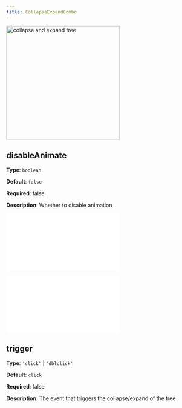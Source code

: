 ```yaml
---
title: CollapseExpandCombo
---
```


<img alt="collapse and expand tree" src="https://mdn.alipayobjects.com/huamei_qa8qxu/afts/img/A*hNYdS4_BSX8AAAAAAAAAAAAADmJ7AQ/original" height='300'/>

## disableAnimate

**Type**: `boolean`

**Default**: `false`

**Required**: false

**Description**: Whether to disable animation

<embed src="../../common/BehaviorEventName.en.md"></embed>

<embed src="../../common/BehaviorShould.en.md"></embed>

## trigger

**Type**: `'click'` | `'dblclick'`

**Default**: `click`

**Required**: false

**Description**: The event that triggers the collapse/expand of the tree
